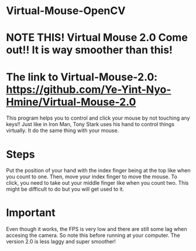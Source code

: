 # Virtual-Mouse-OpenCV

# NOTE THIS! Virtual Mouse 2.0 Come out!! It is way smoother than this!
# The link to Virtual-Mouse-2.0: https://github.com/Ye-Yint-Nyo-Hmine/Virtual-Mouse-2.0

This program helps you to control and click your mouse by not touching any keys!!
Just like in Iron Man, Tony Stark uses his hand to control things virtually.
It do the same thing with your mouse.

# Steps

Put the position of your hand with the index finger being at the top like when you count to one.
Then, move your index finger to move the mouse.
To click, you need to take out your middle finger like when you count two.
This might be difficult to do but you will get used to it.

# Important

Even though it works, the FPS is very low and there are still some lag when accesing the camera. So note this before running at your computer.
The version 2.0 is less laggy and super smoother!


